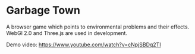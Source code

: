 # Garbage Town 
A browser game which points to environmental problems and their effects.
WebGl 2.0 and Three.js are used in development.

Demo video: https://www.youtube.com/watch?v=cNpjSBDq2TI
